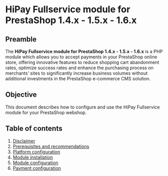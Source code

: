 # HiPay Fullservice module for PrestaShop 1.4.x - 1.5.x - 1.6.x

## Preamble
The **HiPay Fullservice module for PrestaShop 1.4.x - 1.5.x - 1.6.x** is a PHP module which allows you to accept payments in your PrestaShop online store, offering innovative features to reduce shopping cart abandonment rates, optimize success rates and enhance the purchasing process on merchants’ sites to significantly increase business volumes without additional investments in the PrestaShop e-commerce CMS solution.

## Objective
This document describes how to configure and use the HiPay Fullservice module
for your PrestaShop webshop.

## Table of contents
1. [Disclaimer](#disclaimer)
2. [Prerequisites and recommendations](#prerequisites-and-recommendations)
3. [Platform configuration](#platform-configuration)
4. [Module installation](#prestaShop-module-management)
5. [Module configuration](#module-configuration)
6. [Payment configuration](#payment-configuration)

